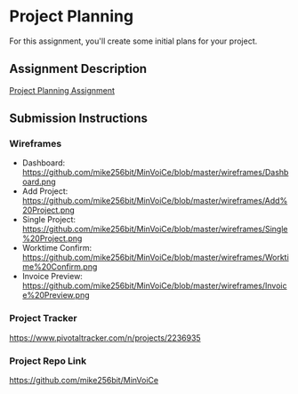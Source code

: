 # Project Planning
For this assignment, you'll create some initial plans for your project.

## Assignment Description
[Project Planning Assignment](https://education.launchcode.org/liftoff/assignments/planning/)

## Submission Instructions

### Wireframes

* Dashboard: https://github.com/mike256bit/MinVoiCe/blob/master/wireframes/Dashboard.png
* Add Project: https://github.com/mike256bit/MinVoiCe/blob/master/wireframes/Add%20Project.png
* Single Project: https://github.com/mike256bit/MinVoiCe/blob/master/wireframes/Single%20Project.png
* Worktime Confirm: https://github.com/mike256bit/MinVoiCe/blob/master/wireframes/Worktime%20Confirm.png
* Invoice Preview: https://github.com/mike256bit/MinVoiCe/blob/master/wireframes/Invoice%20Preview.png

### Project Tracker

https://www.pivotaltracker.com/n/projects/2236935

### Project Repo Link

https://github.com/mike256bit/MinVoiCe
